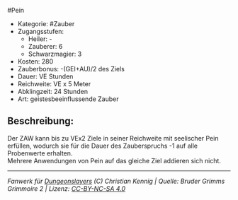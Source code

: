 #Pein  
- Kategorie: #Zauber  
- Zugangsstufen:  
  - Heiler: -  
  - Zauberer: 6  
  - Schwarzmagier: 3  
- Kosten: 280  
- Zauberbonus: -(GEI+AU)/2 des Ziels  
- Dauer: VE Stunden  
- Reichweite: VE x 5 Meter  
- Abklingzeit: 24 Stunden  
- Art: geistesbeeinflussende Zauber     

## Beschreibung:
 Der ZAW kann bis zu VEx2 Ziele in seiner Reichweite mit seelischer Pein erfüllen, wodurch sie für die Dauer des Zauberspruchs -1 auf alle Probenwerte erhalten.<br>Mehrere Anwendungen von Pein auf das gleiche Ziel addieren sich nicht.


___
*Fanwerk für [Dungeonslayers](https://www.dungeonslayers.net/) (C) Christian Kennig | Quelle: Bruder Grimms Grimmoire 2 | Lizenz: [CC-BY-NC-SA 4.0](https://creativecommons.org/licenses/by-nc-sa/4.0/deed.de)*